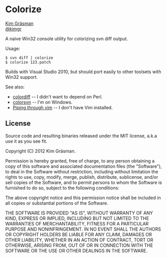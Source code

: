﻿Colorize
========

[Kim Gräsman](http://grundlig.wordpress.com)  
[@kimgr](http://twitter.com/kimgr)

A naive Win32 console utility for colorizing svn diff output.

Usage:

    $ svn diff | colorize
    $ colorize 123.patch

Builds with Visual Studio 2010, but should port easily to other toolsets with Win32 support.

See also:

 * [colordiff](http://colordiff.sourceforge.net/) -- I didn't want to depend on Perl.
 * [colorsvn](http://colorsvn.tigris.org/) -- I'm on Windows.
 * [Piping through vim](http://www.commandlinefu.com/commands/view/2420/colored-svn-diff) -- I don't have Vim installed.

License
-------
Source code and resulting binaries released under the MIT license, a.k.a use it as you see fit.

Copyright (C) 2012 Kim Gräsman.

Permission is hereby granted, free of charge, to any person obtaining a copy of this 
software and associated documentation files (the "Software"), to deal in the Software 
without restriction, including without limitation the rights to use, copy, modify, merge, 
publish, distribute, sublicense, and/or sell copies of the Software, and to permit 
persons to whom the Software is furnished to do so, subject to the following conditions:

The above copyright notice and this permission notice shall be included in all copies 
or substantial portions of the Software.

THE SOFTWARE IS PROVIDED "AS IS", WITHOUT WARRANTY OF ANY KIND, EXPRESS OR IMPLIED, 
INCLUDING BUT NOT LIMITED TO THE WARRANTIES OF MERCHANTABILITY, FITNESS FOR A PARTICULAR 
PURPOSE AND NONINFRINGEMENT. IN NO EVENT SHALL THE AUTHORS OR COPYRIGHT HOLDERS BE LIABLE 
FOR ANY CLAIM, DAMAGES OR OTHER LIABILITY, WHETHER IN AN ACTION OF CONTRACT, TORT OR 
OTHERWISE, ARISING FROM, OUT OF OR IN CONNECTION WITH THE SOFTWARE OR THE USE OR OTHER 
DEALINGS IN THE SOFTWARE.
